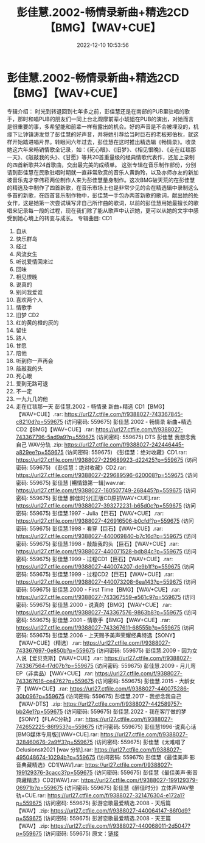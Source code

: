 ﻿---
title: 彭佳慧.2002-畅情录新曲+精选2CD【BMG】【WAV+CUE】
date: 2022-12-10 10:53:56
categories: WAV车载音乐、镜像
tags: 华语中文
---
# 彭佳慧.2002-畅情录新曲+精选2CD【BMG】【WAV+CUE】

专辑介绍：
时光到转退回到七年多之前，彭佳慧还是在南部的PUB里驻唱的歌手，那时和唱PUB的朋友们一同上台北观摩前辈小琥姐在PUB的演出，对她而言是很重要的事，多希望能和前辈一样有露出的机会。好的声音是不会被埋没的，机缘下让钟镇涛发觉了彭佳慧的好声音，并将她引荐给当时巨石的老板郑伯秋，就这样开始踏进唱片界。转眼间六年过去，彭佳慧在这时推出精选辑《畅情录》。收录她这六年来畅销情歌全记录，如：《死心眼》、《旧梦》、《相见恨晚》、《走在红毯那一天》、《敲敲我的头》、《甘愿》等共20首重量级的经典情歌代表作，还加上录制的四首新歌共24首歌曲，交出最完美的成绩单。
这张专辑在音乐制作部份，分别请到彭佳慧在民歌驻唱时期就一直非常欣赏的音乐人黄韵玲，以及亦师亦友的新加坡音乐鬼才李伟菘两位制作人来为彭佳慧量身制作。这次BMG破天荒的在彭佳慧的精选及中制作了四首新歌，在音乐市场上也是非常少见的会在精选辑中录制这么多首的新歌，在四首音乐制作物中，彭佳慧一手包办两首新歌的歌词，献出她的处女作，这是她第一次尝试填写非自己所作曲的歌词，以前的彭佳慧用她最擅长的歌唱来记录每一段的过程，现在我们除了能从歌声中认识她，更可以从她的文字中感受到她心境上的转变与成长。
专辑曲目:
CD1
01. 自从
02. 快乐群岛
03. 经过
04. 风流女生
05. 听说爱情回来过
06. 回味
07. 相见恨晚
08. 说真的
09. 别问我爱谁
10. 喜欢两个人
11. 情歌手
12. 旧梦
CD2
13. 红的黄的橙的灰的
14. 留住
15. 路人
16. 甘愿
17. 陪他
18. 听到你一声再会
19. 敲敲我的头
20. 死心眼
21. 爱到无路可退
22. 不一定
23. 一九九几的他
24. 走在红毯那一天
彭佳慧.2002 - 畅情录 新曲+精选 CD1【BMG】【WAV+CUE】.rar: https://url27.ctfile.com/f/9388027-743367845-c8210d?p=559675
(访问密码: 559675)
彭佳慧.2002 - 畅情录 新曲+精选 CD2【BMG】【WAV+CUE】.rar: https://url27.ctfile.com/f/9388027-743367796-5ad9a9?p=559675
(访问密码: 559675)
DTS 彭佳慧 我想念我自己 WAV分轨 .zip: https://url27.ctfile.com/f/9388027-242446445-a829ee?p=559675
(访问密码: 559675)
《彭佳慧：绝对收藏》CD1.rar: https://url27.ctfile.com/f/9388027-229689923-d22425?p=559675
(访问密码: 559675)
《彭佳慧：绝对收藏》CD2.rar: https://url27.ctfile.com/f/9388027-229689596-620008?p=559675
(访问密码: 559675)
彭佳慧 [暢情錄第一辑]wav.rar: https://url27.ctfile.com/f/9388027-160507749-268445?p=559675
(访问密码: 559675)
彭佳慧 醉佳时分[正版CD原抓WAV+CUE].rar: https://url27.ctfile.com/f/9388027-393272231-b65d0c?p=559675
(访问密码: 559675)
彭佳慧.1997 - Julia【巨石】【WAV+CUE】.rar: https://url27.ctfile.com/f/9388027-426916506-b0cfdf?p=559675
(访问密码: 559675)
彭佳慧.1998 - 看穿【巨石】【WAV+CUE】.rar: https://url27.ctfile.com/f/9388027-440069840-b7c16d?p=559675
(访问密码: 559675)
彭佳慧.1998 - 敲敲我的头【巨石】【WAV+CUE】.rar: https://url27.ctfile.com/f/9388027-440071528-bdb84c?p=559675
(访问密码: 559675)
彭佳慧.1999 - 过程CD1【巨石】【WAV+CUE】.rar: https://url27.ctfile.com/f/9388027-440074207-de9b1f?p=559675
(访问密码: 559675)
彭佳慧.1999 - 过程CD2【巨石】【WAV+CUE】.rar: https://url27.ctfile.com/f/9388027-440073208-6ea143?p=559675
(访问密码: 559675)
彭佳慧.2000 - First Time【BMG】【WAV+CUE】.rar: https://url27.ctfile.com/f/9388027-743367559-e561c9?p=559675
(访问密码: 559675)
彭佳慧.2000 - 说真的【BMG】【WAV+CUE】.rar: https://url27.ctfile.com/f/9388027-743367576-9863b8?p=559675
(访问密码: 559675)
彭佳慧.2001 - 情歌手【BMG】【WAV+CUE】.rar: https://url27.ctfile.com/f/9388027-743367611-68555b?p=559675
(访问密码: 559675)
彭佳慧.2006 - 上天赐予美声荣耀经典特选【SONY】【WAV+CUE】（精选）.rar: https://url27.ctfile.com/f/9388027-743367697-0e850b?p=559675
(访问密码: 559675)
彭佳慧.2009 - 因为女人说【爱贝克斯】【WAV+CUE】.rar: https://url27.ctfile.com/f/9388027-743367564-f7d07b?p=559675
(访问密码: 559675)
彭佳慧.2009 - 月儿弯EP（非卖品）【WAV+CUE】.rar: https://url27.ctfile.com/f/9388027-743367616-ce4762?p=559675
(访问密码: 559675)
彭佳慧.2015 - 大龄女子【WAV+CUE】.rar: https://url27.ctfile.com/f/9388027-440075286-30b096?p=559675
(访问密码: 559675)
彭佳慧.2017 - 我想念我自己【WAV-DTS】.zip: https://url27.ctfile.com/f/9388027-442589757-bb24e1?p=559675
(访问密码: 559675)
彭佳慧.2022 - 我在客厅做的梦【SONY】【FLAC分轨】.rar: https://url27.ctfile.com/f/9388027-742652225-86f953?p=559675
(访问密码: 559675)
彭佳慧1996-说真心话[BMG媒体专用版][WAV+CUE].rar: https://url27.ctfile.com/f/9388027-328460676-2a9ff3?p=559675
(访问密码: 559675)
彭佳慧《太难唱了 Delusions》2021 [wav 分轨].rar: https://url27.ctfile.com/f/9388027-495048674-10294b?p=559675
(访问密码: 559675)
彭佳慧《最佳美声·影音典藏精选》CD1[WAV].rar: https://url27.ctfile.com/f/9388027-199129376-3cacc3?p=559675
(访问密码: 559675)
彭佳慧《最佳美声·影音典藏精选》CD2[WAV].rar: https://url27.ctfile.com/f/9388027-199129379-06971b?p=559675
(访问密码: 559675)
彭佳慧《醉佳时分》立体声WAV整轨+CUE.rar: https://url27.ctfile.com/f/9388027-321476304-e172a1?p=559675
(访问密码: 559675)
彭游恋歌最爱精选.2008 - 天后篇【WAV】.zip: https://url27.ctfile.com/f/9388027-440064147-86f0d9?p=559675
(访问密码: 559675)
彭游恋歌最爱精选.2008 - 天王篇【WAV】.zip: https://url27.ctfile.com/f/9388027-440068011-2d5047?p=559675
(访问密码: 559675)
原文：[链接](https://blog.sina.com.cn/s/blog_1647c7e76010310ja.html)